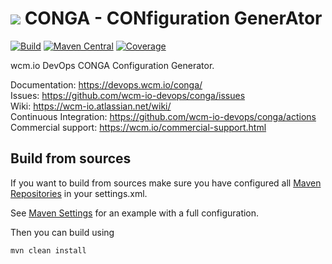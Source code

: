 <img src="https://wcm.io/images/favicon-16@2x.png"/> CONGA - CONfiguration GenerAtor
======
[![Build](https://github.com/wcm-io-devops/conga/workflows/Build/badge.svg?branch=develop)](https://github.com/wcm-io-devops/conga/actions?query=workflow%3ABuild+branch%3Adevelop)
[![Maven Central](https://img.shields.io/maven-central/v/io.wcm.devops.conga/conga-maven-plugin)](https://repo1.maven.org/maven2/io/wcm/devops/conga/conga-maven-plugin)
[![Coverage](https://sonarcloud.io/api/project_badges/measure?project=wcm-io-devops_conga&metric=coverage)](https://sonarcloud.io/summary/new_code?id=wcm-io-devops_conga)

wcm.io DevOps CONGA Configuration Generator.

Documentation: https://devops.wcm.io/conga/<br/>
Issues: https://github.com/wcm-io-devops/conga/issues<br/>
Wiki: https://wcm-io.atlassian.net/wiki/<br/>
Continuous Integration: https://github.com/wcm-io-devops/conga/actions<br/>
Commercial support: https://wcm.io/commercial-support.html


## Build from sources

If you want to build from sources make sure you have configured all [Maven Repositories](https://devops.wcm.io/maven.html) in your settings.xml.

See [Maven Settings](https://github.com/wcm-io-devops/conga/blob/develop/.maven-settings.xml) for an example with a full configuration.

Then you can build using

```
mvn clean install
```
